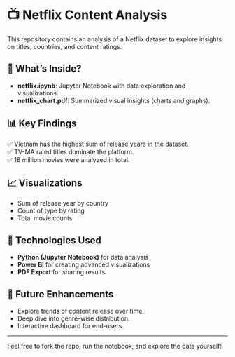 # 📺 Netflix Content Analysis

This repository contains an analysis of a Netflix dataset to explore insights on titles, countries, and content ratings.

## 🚀 What’s Inside?

- **netflix.ipynb**: Jupyter Notebook with data exploration and visualizations.
- **netflix_chart.pdf**: Summarized visual insights (charts and graphs).

## 📊 Key Findings

✅ Vietnam has the highest sum of release years in the dataset.  
✅ TV-MA rated titles dominate the platform.  
✅ 18 million movies were analyzed in total.

## 📈 Visualizations

- Sum of release year by country  
- Count of type by rating  
- Total movie counts

## 🔧 Technologies Used

- **Python (Jupyter Notebook)** for data analysis  
- **Power BI** for creating advanced visualizations  
- **PDF Export** for sharing results  

## 📌 Future Enhancements

- Explore trends of content release over time.
- Deep dive into genre-wise distribution.
- Interactive dashboard for end-users.

---

Feel free to fork the repo, run the notebook, and explore the data yourself!


